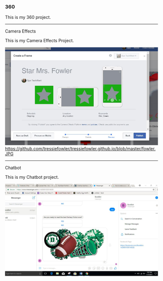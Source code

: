 ### 360

This is my 360 project.

<script src="//360.vizor.io/scripts/embed.js" data-vizorurl="https://360.vizor.io/embed/v/qo1dr" ></script>

***

Camera Effects

This is my Camera Effects Project.

![fowler](https://github.com/tressiefowler/tressiefowler.github.io/blob/master/fowler.JPG?raw=true "Optional Title")
https://github.com/tressiefowler/tressiefowler.github.io/blob/master/fowler.JPG
***

Chatbot

This is my Chatbot project.

![BookBot](https://github.com/tressiefowler/tressiefowler.github.io/blob/master/chatbot.JPG?raw=true "Optional Title")



